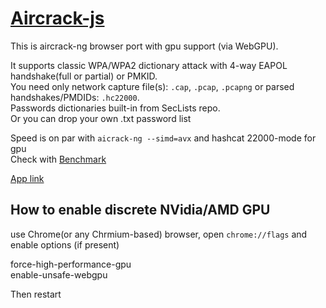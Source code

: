# [Aircrack-js](https://georg95.github.io/aircrack-js/)

This is aircrack-ng browser port with gpu support (via WebGPU).<br/>

It supports classic WPA/WPA2 dictionary attack with 4-way EAPOL handshake(full or partial) or PMKID.<br />
You need only network capture file(s): `.cap`, `.pcap`, `.pcapng` or parsed handshakes/PMDIDs: `.hc22000`.<br />
Passwords dictionaries built-in from SecLists repo.<br />
Or you can drop your own .txt password list<br />

Speed is on par with `aicrack-ng --simd=avx` and hashcat 22000-mode for gpu <br />
Check with [Benchmark](https://georg95.github.io/aircrack-js/benchmark.html)<br />

[App link](https://georg95.github.io/aircrack-js/)

## How to enable discrete NVidia/AMD GPU

use Chrome(or any Chrmium-based) browser, open `chrome://flags` and enable options (if present)<br />

force-high-performance-gpu<br />
enable-unsafe-webgpu<br />

Then restart
